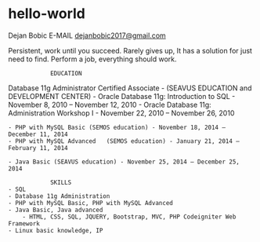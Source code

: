 # hello-world

Dejan Bobic 
E-MAIL dejanbobic2017@gmail.com

Persistent, work until you succeed. Rarely gives up, It has a solution for just need to find. 
Perform a job, everything should work.

				EDUCATION	
Database 11g Administrator Certified Associate - (SEAVUS EDUCATION and DEVELOPMENT CENTER)
	- Oracle Database 11g: Introduction to SQL - November 8, 2010 – November 12, 2010
	- Oracle Database 11g: Administration Workshop I - November 22, 2010 – November 26, 2010

	- PHP with MySQL Basic (SEMOS education) - November 18, 2014 – December 11, 2014
	- PHP with MySQL Advanced	(SEMOS education) - January 21, 2014 – February 11, 2014

	- Java Basic (SEAVUS education) - November 25, 2014 – December 25, 2014
		
				SKILLS
	- SQL
	- Database 11g Administration		
	- PHP with MySQL Basic, PHP with MySQL Advanced
	- Java Basic, Java advanced
        - HTML, CSS, SQL, JQUERY, Bootstrap, MVC, PHP Codeigniter Web Framework
	- Linux basic knowledge, IP
